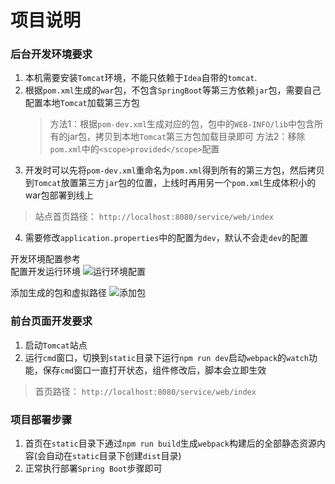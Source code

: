 项目说明
====

### 后台开发环境要求
1. 本机需要安装`Tomcat`环境，不能只依赖于`Idea`自带的`tomcat`.
2. 根据`pom.xml`生成的`war`包，不包含`SpringBoot`等第三方依赖`jar`包，需要自己配置本地`Tomcat`加载第三方包
   > 方法1：根据`pom-dev.xml`生成对应的包，包中的`WEB-INFO/lib`中包含所有的jar包，拷贝到本地`Tomcat`第三方包加载目录即可
   > 方法2：移除`pom.xml`中的`<scope>provided</scope>`配置
3. 开发时可以先将`pom-dev.xml`重命名为`pom.xml`得到所有的第三方包，然后拷贝到`Tomcat`放置第三方`jar`包的位置，上线时再用另一个`pom.xml`生成体积小的war包部署到线上
> 站点首页路径： `http://localhost:8080/service/web/index`
4. 需要修改`application.properties`中的配置为`dev`，默认不会走`dev`的配置

开发环境配置参考   
配置开发运行环境
![运行环境配置](https://note.youdao.com/yws/public/resource/a238736788faffb35352a92fcefde4aa/xmlnote/31984B14E366447CAB932937E6DEA105/21011)    

添加生成的包和虚拟路径
![添加包](https://note.youdao.com/yws/public/resource/a238736788faffb35352a92fcefde4aa/xmlnote/3D118B3568BC4832838F15D7C0C2460E/21014)

### 前台页面开发要求
1. 启动`Tomcat`站点
2. 运行`cmd`窗口，切换到`static`目录下运行`npm run dev`启动`webpack`的`watch`功能，保存`cmd`窗口一直打开状态，组件修改后，脚本会立即生效
> 首页路径： `http://localhost:8080/service/web/index`

### 项目部署步骤
1. 首页在`static`目录下通过`npm run build`生成`webpack`构建后的全部静态资源内容(会自动在`static`目录下创建`dist`目录)
3. 正常执行部署`Spring Boot`步骤即可
